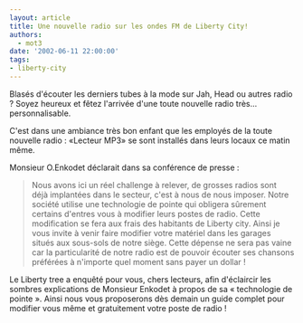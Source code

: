 ```yaml
---
layout: article
title: Une nouvelle radio sur les ondes FM de Liberty City!
authors:
  - mot3
date: '2002-06-11 22:00:00'
tags:
- liberty-city
---
```


Blasés d'écouter les derniers tubes à la mode sur Jah, Head ou autres radio ? Soyez heureux et fêtez l'arrivée d'une toute nouvelle radio très... personnalisable.

C'est dans une ambiance très bon enfant que les employés de la toute nouvelle radio : «Lecteur MP3» se sont installés dans leurs locaux ce matin même.

Monsieur O.Enkodet déclarait dans sa conférence de presse :

> Nous avons ici un réel challenge à relever, de grosses radios sont déjà implantées dans le secteur, c'est à nous de nous imposer. Notre société utilise une technologie de pointe qui obligera sûrement certains d'entres vous à modifier leurs postes de radio. Cette modification se fera aux frais des habitants de Liberty city. Ainsi je vous invite à venir faire modifier votre matériel dans les garages situés aux sous-sols de notre siège. Cette dépense ne sera pas vaine car la particularité de notre radio est de pouvoir écouter ses chansons préférées à n'importe quel moment sans payer un dollar !

Le Liberty tree a enquêté pour vous, chers lecteurs, afin d'éclaircir les sombres explications de Monsieur Enkodet à propos de sa « technologie de pointe ». Ainsi nous vous proposerons dès demain un guide complet pour modifier vous même et gratuitement votre poste de radio !